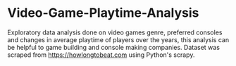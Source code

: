 # Video-Game-Playtime-Analysis
Exploratory data analysis done on video games genre, preferred consoles and changes in average playtime of players over the years, this analysis can be helpful to game building and console making companies.
Dataset was scraped from https://howlongtobeat.com using Python's scrapy.

